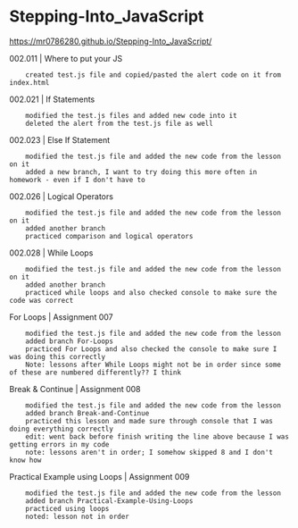 # Stepping-Into_JavaScript
https://mr0786280.github.io/Stepping-Into_JavaScript/

002.011 | Where to put your JS

		created test.js file and copied/pasted the alert code on it from index.html
	
002.021 | If Statements

		modified the test.js files and added new code into it
		deleted the alert from the test.js file as well
	
002.023 | Else If Statement

		modified the test.js file and added the new code from the lesson on it
		added a new branch, I want to try doing this more often in homework - even if I don't have to 

002.026 | Logical Operators

		modified the test.js file and added the new code from the lesson on it
		added another branch
		practiced comparison and logical operators

002.028 | While Loops
	
		modified the test.js file and added the new code from the lesson on it
		added another branch
		practiced while loops and also checked console to make sure the code was correct

For Loops | Assignment 007

		modified the test.js file and added the new code from the lesson
		added branch For-Loops
		practiced For Loops and also checked the console to make sure I was doing this correctly
		Note: lessons after While Loops might not be in order since some of these are numbered differently?? I think
		
Break & Continue | Assignment 008

		modified the test.js file and added the new code from the lesson
		added branch Break-and-Continue
		practiced this lesson and made sure through console that I was doing everything correctly
		edit: went back before finish writing the line above because I was getting errors in my code
		note: lessons aren't in order; I somehow skipped 8 and I don't know how
		
		
Practical Example using Loops | Assignment 009

		modified the test.js file and added the new code from the lesson
		added branch Practical-Example-Using-Loops
		practiced using loops
		noted: lesson not in order
		
